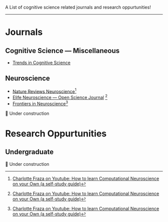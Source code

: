 A List of cognitive science related journals and research oppurtunities! 
___
# Journals
## Cognitive Science — Miscellaneous
* [Trends in Cognitive Science](https://www.cell.com/trends/cognitive-sciences/home)
## Neuroscience
* [Nature Reviews Neuroscience](https://www.nature.com/nrn/)[^1]
* [Elife Neuroscience — Open Science Journal](https://elifesciences.org/subjects/neuroscience) [^1]
* [Frontiers in Neuroscience](https://www.frontiersin.org/journals/neuroscience)[^1]

🚧 Under construction
# Research Oppurtunities
## Undergraduate
🚧 Under construction

[^1]:[Charlotte Fraza on Youtube: How to learn Computational Neuroscience on your Own (a self-study guide)](https://www.youtube.com/watch?v=MhF3R_0LWbk)
